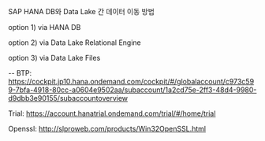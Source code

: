 SAP HANA DB와 Data Lake 간 데이터 이동 방법

option 1) via HANA DB

option 2) via Data Lake Relational Engine

option 3) via Data Lake Files

--
BTP: 
https://cockpit.jp10.hana.ondemand.com/cockpit/#/globalaccount/c973c599-7bfa-4918-80cc-a0604e9502aa/subaccount/1a2cd75e-2ff3-48d4-9980-d9dbb3e90155/subaccountoverview

Trial:
https://account.hanatrial.ondemand.com/trial/#/home/trial

Openssl:
http://slproweb.com/products/Win32OpenSSL.html
